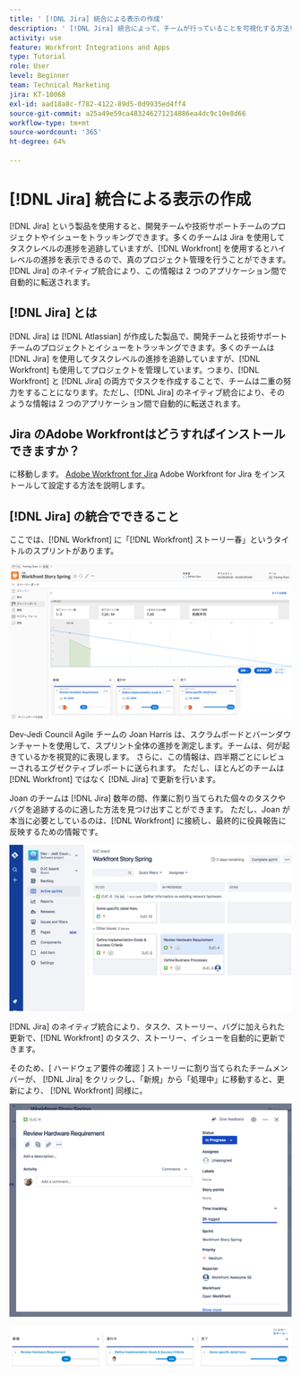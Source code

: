 ```yaml
---
title: ' [!DNL Jira] 統合による表示の作成'
description: ' [!DNL Jira] 統合によって、チームが行っていることを可視化する方法を説明します。'
activity: use
feature: Workfront Integrations and Apps
type: Tutorial
role: User
level: Beginner
team: Technical Marketing
jira: KT-10068
exl-id: aad18a8c-f782-4122-89d5-0d9935ed4ff4
source-git-commit: a25a49e59ca483246271214886ea4dc9c10e8d66
workflow-type: tm+mt
source-wordcount: '365'
ht-degree: 64%

---
```


# [!DNL Jira] 統合による表示の作成

[!DNL Jira] という製品を使用すると、開発チームや技術サポートチームのプロジェクトやイシューをトラッキングできます。多くのチームは Jira を使用してタスクレベルの進捗を追跡していますが、[!DNL Workfront] を使用するとハイレベルの進捗を表示できるので、真のプロジェクト管理を行うことができます。[!DNL Jira] のネイティブ統合により、この情報は 2 つのアプリケーション間で自動的に転送されます。

## [!DNL Jira] とは

[!DNL Jira] は [!DNL Atlassian] が作成した製品で、開発チームと技術サポートチームのプロジェクトとイシューをトラッキングできます。多くのチームは [!DNL Jira] を使用してタスクレベルの進捗を追跡していますが、[!DNL Workfront] も使用してプロジェクトを管理しています。つまり、[!DNL Workfront] と [!DNL Jira] の両方でタスクを作成することで、チームは二重の努力をすることになります。ただし、[!DNL Jira] のネイティブ統合により、そのような情報は 2 つのアプリケーション間で自動的に転送されます。

## Jira のAdobe Workfrontはどうすればインストールできますか？

に移動します。 [Adobe Workfront for Jira](https://experienceleague.adobe.com/docs/workfront/using/adobe-workfront-integrations/workfront-for-jira/workfront-for-jira.html?lang=en) Adobe Workfront for Jira をインストールして設定する方法を説明します。

## [!DNL Jira] の統合でできること

ここでは、[!DNL Workfront] に「[!DNL Workfront] ストーリー春」というタイトルのスプリントがあります。

![ストーリーボードバーンダウンチャート](assets/Jira01.png)

Dev-Jedi Council Agile チームの Joan Harris は、スクラムボードとバーンダウンチャートを使用して、スプリント全体の進捗を測定します。チームは、何が起きているかを視覚的に表現します。 さらに、この情報は、四半期ごとにレビューされるエグゼクティブレポートに送られます。 ただし、ほとんどのチームは [!DNL Workfront] ではなく [!DNL Jira] で更新を行います。

Joan のチームは [!DNL Jira]  数年の間、作業に割り当てられた個々のタスクやバグを追跡するのに適した方法を見つけ出すことができます。 ただし、Joan が本当に必要としているのは、[!DNL Workfront] に接続し、最終的に役員報告に反映するための情報です。

![Jira ストーリーボード](assets/Jira02.png)

[!DNL Jira] のネイティブ統合により、タスク、ストーリー、バグに加えられた更新で、[!DNL Workfront] のタスク、ストーリー、イシューを自動的に更新できます。

そのため、[ ハードウェア要件の確認 ] ストーリーに割り当てられたチームメンバーが、 [!DNL Jira] をクリックし、「新規」から「処理中」に移動すると、更新により、 [!DNL Workfront] 同様に。

![Jira ステータスページ](assets/Jira03.png)

![ステータス列](assets/Jira04.png)
